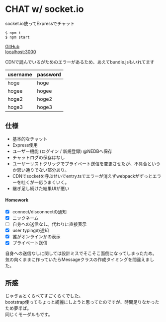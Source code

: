# CHAT w/ socket.io
socket.io使ってExpressでチャット  

```
$ npm i
$ npm start
```  

[GitHub](http://github.com/ktr0328/chatWithSocketIO)  
[localhost:3000](http://localhost:3000/)

CDNで読んでいるがためのエラーがあるため、あえてbundle.jsもいれてます  

| username | password |
|:---------|:---------|
| hoge     | hoge     |
| hogee    | hogee    |
| hoge2    | hoge2    |
| hoge3    | hoge3    |

## 仕様
- 基本的なチャット
- Express使用
- ユーザー機能 (ログイン / 新規登録) @NEDBへ保存
- チャットログの保存はなし
- ユーザーリストクリックでプライベート送信を変更させたが、不具合というか思い通りでない部分あり。
- CDNでsocketを呼ぶせいでentry.tsでエラーが消えずwebpackがずっとエラーを吐くが一応うまくいく。
- 継ぎ足し続けた結果UIが悪い

#### Homework
- [x] connect/disconnectの通知
- [x] ニックネーム
- [ ] 自身への送信なし。代わりに直接表示
- [x] user typingの通知
- [x] 誰がオンラインかの表示
- [x] プライベート送信

自身への送信なしに関しては設計ミスでそこそこ面倒になってしまったため。  
気の向くままに作っていたらMessageクラスの作成タイミングを間違えました。

## 所感
じゃゔぁとくらべてすごくらくでした。  
bootstrap使ってちょっと綺麗にしようと思ってたのですが、時間足りなかったため夢半ば。  
同じくモーダルもです。
